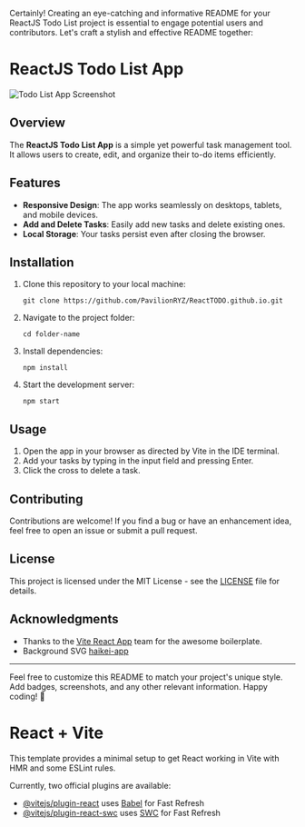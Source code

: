 Certainly! Creating an eye-catching and informative README for your ReactJS Todo List project is essential to engage potential users and contributors. Let's craft a stylish and effective README together:

# ReactJS Todo List App

![Todo List App Screenshot](https://github.com/PavilionRYZ/ReactTODO.github.io/assets/72126523/80c37910-a256-49ab-ad37-84a94fd44ce9)


## Overview

The **ReactJS Todo List App** is a simple yet powerful task management tool. It allows users to create, edit, and organize their to-do items efficiently.
## Features

- **Responsive Design**: The app works seamlessly on desktops, tablets, and mobile devices.
- **Add and Delete Tasks**: Easily add new tasks and delete existing ones.
- **Local Storage**: Your tasks persist even after closing the browser.

## Installation

1. Clone this repository to your local machine:

   ```
   git clone https://github.com/PavilionRYZ/ReactTODO.github.io.git
   ```

2. Navigate to the project folder:

   ```
   cd folder-name
   ```

3. Install dependencies:

   ```
   npm install
   ```

4. Start the development server:

   ```
   npm start
   ```

## Usage

1. Open the app in your browser as directed by Vite in the IDE terminal.
2. Add your tasks by typing in the input field and pressing Enter.
3. Click the cross to delete a task.

## Contributing

Contributions are welcome! If you find a bug or have an enhancement idea, feel free to open an issue or submit a pull request.

## License

This project is licensed under the MIT License - see the [LICENSE](LICENSE) file for details.

## Acknowledgments

- Thanks to the [Vite React App](https://vitejs.dev/guide/) team for the awesome boilerplate.
- Background SVG [haikei-app](https://app.haikei.app/)

---

Feel free to customize this README to match your project's unique style. Add badges, screenshots, and any other relevant information. Happy coding! 🚀
# React + Vite

This template provides a minimal setup to get React working in Vite with HMR and some ESLint rules.

Currently, two official plugins are available:

- [@vitejs/plugin-react](https://github.com/vitejs/vite-plugin-react/blob/main/packages/plugin-react/README.md) uses [Babel](https://babeljs.io/) for Fast Refresh
- [@vitejs/plugin-react-swc](https://github.com/vitejs/vite-plugin-react-swc) uses [SWC](https://swc.rs/) for Fast Refresh
